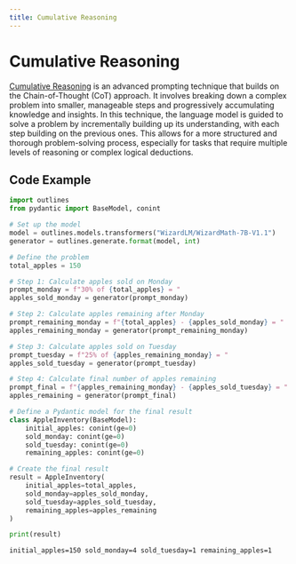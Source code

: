 ```yaml
---
title: Cumulative Reasoning
---
```


# Cumulative Reasoning


[Cumulative Reasoning](http://arxiv.org/abs/2308.04371) is an advanced prompting technique that builds on the Chain-of-Thought (CoT) approach. It involves breaking down a complex problem into smaller, manageable steps and progressively accumulating knowledge and insights. In this technique, the language model is guided to solve a problem by incrementally building up its understanding, with each step building on the previous ones. This allows for a more structured and thorough problem-solving process, especially for tasks that require multiple levels of reasoning or complex logical deductions.

## Code Example


```python
import outlines
from pydantic import BaseModel, conint

# Set up the model
model = outlines.models.transformers("WizardLM/WizardMath-7B-V1.1")
generator = outlines.generate.format(model, int)

# Define the problem
total_apples = 150

# Step 1: Calculate apples sold on Monday
prompt_monday = f"30% of {total_apples} = "
apples_sold_monday = generator(prompt_monday)

# Step 2: Calculate apples remaining after Monday
prompt_remaining_monday = f"{total_apples} - {apples_sold_monday} = "
apples_remaining_monday = generator(prompt_remaining_monday)

# Step 3: Calculate apples sold on Tuesday
prompt_tuesday = f"25% of {apples_remaining_monday} = "
apples_sold_tuesday = generator(prompt_tuesday)

# Step 4: Calculate final number of apples remaining
prompt_final = f"{apples_remaining_monday} - {apples_sold_tuesday} = "
apples_remaining = generator(prompt_final)

# Define a Pydantic model for the final result
class AppleInventory(BaseModel):
    initial_apples: conint(ge=0)
    sold_monday: conint(ge=0)
    sold_tuesday: conint(ge=0)
    remaining_apples: conint(ge=0)

# Create the final result
result = AppleInventory(
    initial_apples=total_apples,
    sold_monday=apples_sold_monday,
    sold_tuesday=apples_sold_tuesday,
    remaining_apples=apples_remaining
)

print(result)
```


    initial_apples=150 sold_monday=4 sold_tuesday=1 remaining_apples=1
